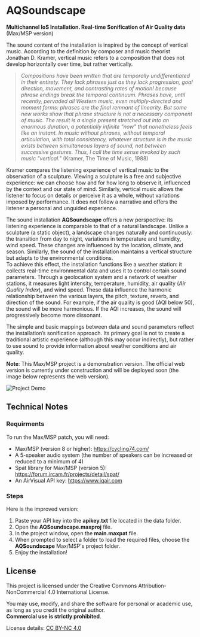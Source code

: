 # AQSoundscape
**Multichannel IoS Installation. Real-time Sonification of Air Quality data** (Max/MSP version)

The sound content of the installation is inspired by the concept of vertical music. According to the definition by composer and music theorist Jonathan D. Kramer, vertical music refers to a composition that does not develop horizontally over time, but rather vertically.

>  *Compositions have been written that are temporally undifferentiated in their entirety. They lack phrases just as they lack progression, goal direction, movement, and contrasting rates of motion! because phrase endings break the temporal continuum. Phrases have, until recently, pervaded all Western music, even multiply-directed and moment forms: phrases are the final remnant of linearity. But some new works show that phrase structure is not a necessary component of music. The result is a single present stretched out into an enormous duration, a potentially infinite "now" that nonetheless feels like an instant. In
music without phrases, without temporal articulation, with total consistency, whatever structure is in the music exists between simultaneous layers of sound, not between successive gestures. Thus, I call the time sense invoked by such music "vertical."* (Kramer, The Time of Music, 1988)

Kramer compares the listening experience of vertical music to the observation of a sculpture. Viewing a sculpture is a free and subjective experience: we can choose how and for how long to observe it, influenced by the context and our state of mind. Similarly, vertical music allows the listener to focus on details or perceive it as a whole, without variations imposed by performance. It does not follow a narrative and offers the listener a personal and unguided experience.

The sound installation **AQSoundscape** offers a new perspective: its listening experience is comparable to that of a natural landscape. Unlike a sculpture (a static object), a landscape changes naturally and continuously: the transition from day to night, variations in temperature and humidity, wind speed. These changes are influenced by the location, climate, and season. Similarly, the sound of the installation maintains a vertical structure but adapts to the environmental conditions.  
To achieve this effect, the installation functions like a weather station: it collects real-time environmental data and uses it to control certain sound parameters. Through a geolocation system and a network of weather stations, it measures light intensity, temperature, humidity, air quality (*Air Quality Index*), and wind speed. These data influence the harmonic relationship between the various layers, the pitch, texture, reverb, and direction of the sound. For example, if the air quality is good (AQI below 50), the sound will be more harmonious. If the AQI increases, the sound will progressively become more dissonant.

The simple and basic mappings between data and sound parameters reflect the installation’s sonification approach. Its primary goal is not to create a traditional artistic experience (although this may occur indirectly), but rather to use sound to provide information about weather conditions and air quality.

**Note**: This Max/MSP project is a demonstration version. The official web version is currently under construction and will be deployed soon (the image below represents the web version).

![Project Demo](aqsoundscape-web.gif)

## Technical Notes
### Requirments
To run the Max/MSP patch, you will need:
- Max/MSP (version 8 or higher): https://cycling74.com/
- A 5-speaker audio system (the number of speakers can be increased or reduced to a minimum of 4)
- Spat library for Max/MSP (version 5): https://forum.ircam.fr/projects/detail/spat/
- An AirVisual API key: https://www.iqair.com

### Steps
Here is the improved version:
1. Paste your API key into the **apikey.txt** file located in the data folder.
2. Open the **AQSoundscape.maxproj** file.
3. In the project window, open the **main.maxpat** file.
4. When prompted to select a folder to load the required files, choose the **AQSoundscape** Max/MSP's project folder.
5. Enjoy the installation!

## License

This project is licensed under the Creative Commons Attribution-NonCommercial 4.0 International License.

You may use, modify, and share the software for personal or academic use, as long as you credit the original author.  
**Commercial use is strictly prohibited**.

License details: [CC BY-NC 4.0](https://creativecommons.org/licenses/by-nc/4.0/)
